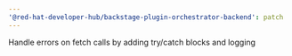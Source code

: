 ```yaml
---
'@red-hat-developer-hub/backstage-plugin-orchestrator-backend': patch
---
```


Handle errors on fetch calls by adding try/catch blocks and logging
